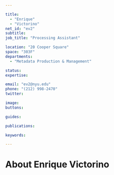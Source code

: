 ```yaml
---

title:
  - "Enrique"
  - "Victorino"
net_id: "ev2"
subtitle: 
job_title: "Processing Assistant"

location: "20 Cooper Square"
space: "303F"
departments:
  - "Metadata Production & Management"

status: 
expertise:

email: "ev2@nyu.edu"
phone: "(212) 998-2470"
twitter: 

image: 
buttons:

guides:

publications:

keywords:

---
```


# About Enrique Victorino


